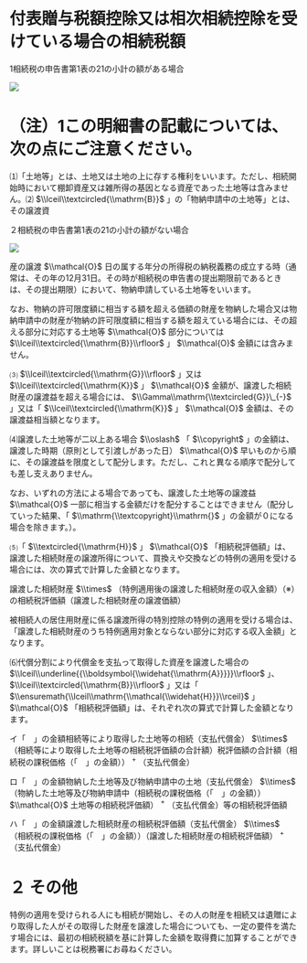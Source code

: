 # 付表贈与税額控除又は相次相続控除を受けている場合の相続税額

1相続税の申告書第1表の21の小計の額がある場合

![](https://www.nta.go.jp/tmp/9a34f79f-6f5b-4f70-bfe6-0d967664c454/images/cfd5698cde14b41d68c8bafbcc8d67a18f01ce7600504cc8e80d04df82363b01.jpg)

# （注）1この明細書の記載については、次の点にご注意ください。

⑴「土地等」とは、土地又は土地の上に存する権利をいいます。ただし、相続開始時において棚卸資産又は雑所得の基因となる資産であった土地等は含みません。⑵ $\\lceil\\textcircled{\\mathrm{B}}$ 」の「物納申請中の土地等」とは、その譲渡資

２相続税の申告書第1表の21の小計の額がない場合

![](https://www.nta.go.jp/tmp/9a34f79f-6f5b-4f70-bfe6-0d967664c454/images/fbd1d2629231d1050ecd10ef75b3fc08c944ce9bb3b9cd6243537bc4829cc446.jpg)

産の譲渡 $\\mathcal{O}$ 日の属する年分の所得税の納税義務の成立する時（通常は、その年の12月31日。その時が相続税の申告書の提出期限前であるときは、その提出期限）において、物納申請している土地等をいいます。

なお、物納の許可限度額に相当する額を超える価額の財産を物納した場合又は物納申請中の財産が物納の許可限度額に相当する額を超えている場合には、その超える部分に対応する土地等 $\\mathcal{O}$ 部分については $\\lceil\\textcircled{\\mathrm{B}}\\rfloor$ 」 $\\mathcal{O}$ 金額には含みません。

⑶ $\\lceil\\textcircled{\\mathrm{G}}\\rfloor$ 」又は $\\lceil\\textcircled{\\mathrm{K}}$ 」 $\\mathcal{O}$ 金額が、譲渡した相続財産の譲渡益を超える場合には、 $\\Gamma\\mathrm{\\textcircled{G}}\_{-}$ 」又は「 $\\lceil\\textcircled{\\mathrm{K}}$ 」 $\\mathcal{O}$ 金額は、その譲渡益相当額となります。

⑷譲渡した土地等が二以上ある場合 $\\oslash$ 「 $\\copyright$ 」の金額は、譲渡した時期（原則として引渡しがあった日） $\\mathcal{O}$ 早いものから順に、その譲渡益を限度として配分します。ただし、これと異なる順序で配分しても差し支えありません。

なお、いずれの方法による場合であっても、譲渡した土地等の譲渡益 $\\mathcal{O}$ 一部に相当する金額だけを配分することはできません（配分していった結果、「 $\\mathrm{\\textcopyright}\\mathrm{}$ 」の金額が０になる場合を除きます。）。

⑸「 $\\textcircled{\\mathrm{H}}$ 」 $\\mathcal{O}$ 「相続税評価額」は、譲渡した相続財産の譲渡所得について、買換えや交換などの特例の適用を受ける場合には、次の算式で計算した金額となります。

譲渡した相続財産 $\\times$ （特例適用後の譲渡した相続財産の収入金額）（※）の相続税評価額（譲渡した相続財産の譲渡価額）

被相続人の居住用財産に係る譲渡所得の特別控除の特例の適用を受ける場合は、「譲渡した相続財産のうち特例適用対象とならない部分に対応する収入金額」となります。

⑹代償分割により代償金を支払って取得した資産を譲渡した場合の $\\lceil\\underline{{\\boldsymbol{\\widehat{\\mathrm{A}}}}}\\rfloor$ 」、 $\\lceil\\textcircled{\\mathrm{B}}\\rfloor$ 」又は「 $\\ensuremath{\\lceil\\mathrm{\\mathcal{\\widehat{H}}}\\rceil}$ 」 $\\mathcal{O}$ 「相続税評価額」は、それぞれ次の算式で計算した金額となります。

イ「　」の金額相続等により取得した土地等の相続（支払代償金） $\\times$ （相続等により取得した土地等の相続税評価額の合計額）税評価額の合計額（相続税の課税価格（「　」の金額）） $^+$ （支払代償金）

ロ「　」の金額物納した土地等及び物納申請中の土地（支払代償金） $\\times$ （物納した土地等及び物納申請中（相続税の課税価格（「　」の金額）） $\\mathcal{O}$ 土地等の相続税評価額） $^+$ （支払代償金）等の相続税評価額

ハ「　」の金額譲渡した相続財産の相続税評価額（支払代償金） $\\times$ （相続税の課税価格（「　」の金額））（譲渡した相続財産の相続税評価額） $^+$ （支払代償金）

# ２ その他

特例の適用を受けられる人にも相続が開始し、その人の財産を相続又は遺贈により取得した人がその取得した財産を譲渡した場合についても、一定の要件を満たす場合には、最初の相続税額を基に計算した金額を取得費に加算することができます。詳しいことは税務署にお尋ねください。